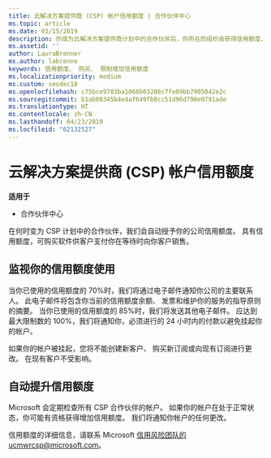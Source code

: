 ```yaml
---
title: 云解决方案提供商 (CSP) 帐户信用额度 | 合作伙伴中心
ms.topic: article
ms.date: 03/15/2019
description: 你成为云解决方案提供商计划中的合作伙伴后，你所在的组织会获得信用额度，便于你购买软件并销售给客户，同时等待客户付款给你。
ms.assetid: ''
author: LauraBrenner
ms.author: labrenne
keywords: 信用额度、 购买、 限制增加信用额度
ms.localizationpriority: medium
ms.custom: seodec18
ms.openlocfilehash: c75bce9783ba1066b03288c7fe09bb7905042e2c
ms.sourcegitcommit: b1ab80345b4e4af649fb8cc51d96d798e0791ade
ms.translationtype: HT
ms.contentlocale: zh-CN
ms.lasthandoff: 04/23/2019
ms.locfileid: "62132527"
---
```

# <a name="cloud-solution-provider-csp-account-credit-limits"></a>云解决方案提供商 (CSP) 帐户信用额度

**适用于**

- 合作伙伴中心

在何时变为 CSP 计划中的合作伙伴，我们会自动授予你的公司信用额度。 具有信用额度，可购买软件供客户支付你在等待时向你客户销售。 

## <a name="monitoring-your-credit-use"></a>监视你的信用额度使用

当你已使用的信用额度的 70%时，我们将通过电子邮件通知你公司的主要联系人。 此电子邮件将包含你当前的信用额度余额、 发票和维护你的服务的指导原则的摘要。 当你已使用的信用额度的 85%时，我们将发送其他电子邮件。 应达到最大限制数的 100%，我们将通知你，必须进行的 24 小时内的付款以避免挂起你的帐户。 

如果你的帐户被挂起，您将不能创建新客户、 购买新订阅或向现有订阅进行更改。 在现有客户不受影响。 

## <a name="automatic-credit-limit-increase"></a>自动提升信用额度

Microsoft 会定期检查所有 CSP 合作伙伴的帐户。 如果你的帐户在处于正常状态，你可能有资格获得增加信用额度。 我们将通知你帐户的任何更改。 

信用额度的详细信息，请联系 Microsoft 信用风险团队的ucmwrcsp@microsoft.com。 
